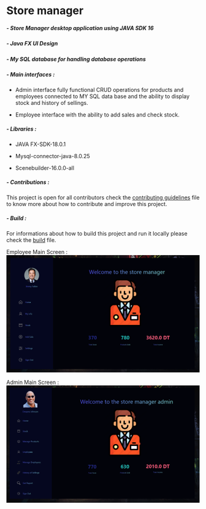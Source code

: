 # Store manager

##### - Store Manager desktop application using JAVA SDK 16

##### - Java FX UI Design

##### - My SQL database for handling database operations

##### - Main interfaces :

   - Admin interface fully functional CRUD operations for products and employees connected to MY SQL data base and the ability to display stock and history of sellings.
   
   - Employee interface with the ability to add sales and check stock.

##### - Libraries :

- JAVA FX-SDK-18.0.1

- Mysql-connector-java-8.0.25

- Scenebuilder-16.0.0-all

##### - Contributions :
   This project is open for all contributors check the [contributing guidelines](https://github.com/Seifenn/store-manager/blob/main/CONTRIBUTING.md) file to know more about how to contribute and improve this project.
 
##### - Build :
   For informations about how to build this project and run it locally please check the [build](https://github.com/Seifenn/store-manager/blob/main/BUILD.md) file.

Employee Main Screen :
![Interface](https://github.com/Seifenn/store-manager/blob/main/src/images/WorkerUI.PNG)

Admin Main Screen :
![Interface](https://github.com/Seifenn/store-manager/blob/main/src/images/AdminUI.PNG)

